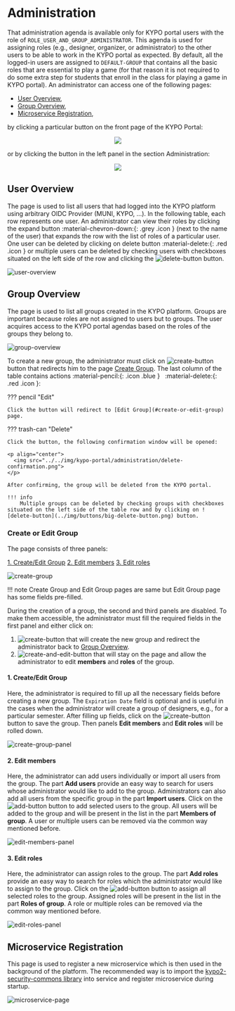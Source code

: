 # Administration 
That administration agenda is available only for KYPO portal users with the role of `ROLE_USER_AND_GROUP_ADMINISTRATOR`. This agenda is used for assigning roles (e.g., designer, organizer, or administrator) to the other users to be able to work in the KYPO portal as expected. By default, all the logged-in users are assigned to `DEFAULT-GROUP` that contains all the basic roles that are essential to play a game (for that reason it is not required to do some extra step for students that enroll in the class for playing a game in KYPO portal).
An administrator can access one of the following pages: 

* [User Overview](#user-overview), 
* [Group Overview](#group-overview),
* [Microservice Registration](#microservice-registration), 

by clicking a particular button on the front page of the KYPO Portal:

<p align="center">
  <img src="../../img/kypo-portal/administration/administration-agenda.png">
</p>


or by clicking the button in the left panel in the section Administration:

<p align="center">
  <img src="../../img/kypo-portal/administration/administration-left-panel.png">
</p>


## User Overview 
The page is used to list all users that had logged into the KYPO platform using arbitrary OIDC Provider (MUNI, KYPO, ...). In the following table, each row represents one user. An administrator can view their roles by clicking the expand button :material-chevron-down:{: .grey .icon } (next to the name of the user) that expands the row with the list of roles of a particular user. One user can be deleted by clicking on delete button :material-delete:{: .red .icon } or multiple users can be deleted by checking users with checkboxes situated on the left side of the row and clicking the ![delete-button](../img/buttons/big-delete-button.png) button.  

![user-overview](../img/kypo-portal/administration/users-overview.png)

## Group Overview 
The page is used to list all groups created in the KYPO platform. Groups are important because roles are not assigned to users but to groups. The user acquires access to the KYPO portal agendas based on the roles of the groups they belong to.

![group-overview](../img/kypo-portal/administration/group-overview.png) 

To create a new group, the administrator must click on ![create-button](../img/buttons/create-button.png) button that redirects him to the page [Create Group](#create-or-edit-group). The last column of the table contains actions :material-pencil:{: .icon .blue } &nbsp; :material-delete:{: .red .icon }: 


??? pencil "Edit"
    
    Click the button will redirect to [Edit Group](#create-or-edit-group) page.
    
??? trash-can "Delete"
    
    Click the button, the following confirmation window will be opened: 
    
    <p align="center">
      <img src="../../img/kypo-portal/administration/delete-confirmation.png">
    </p>
    
    After confirming, the group will be deleted from the KYPO portal.
    
    !!! info
        Multiple groups can be deleted by checking groups with checkboxes situated on the left side of the table row and by clicking on ![delete-button](../img/buttons/big-delete-button.png) button.


### Create or Edit Group

The page consists of three panels:

[1. Create/Edit Group](#1-createedit-group) 
[2. Edit members](#2-edit-members) 
[3. Edit roles](#3-edit-roles) 

![create-group](../img/kypo-portal/administration/create-group-all.png)

!!! note 
    Create Group and Edit Group pages are same but Edit Group page has some fields pre-filled. 

During the creation of a group, the second and third panels are disabled. To make them accessible, the administrator must fill the required fields in the first panel and either click on: 

1. ![create-button](../img/buttons/create-button.png) that will create the new group and redirect the administrator back to [Group Overview](#group-overview).
2. ![create-and-edit-button](../img/buttons/create-and-continue-button.png) that will stay on the page and allow the administrator to edit **members** and **roles** of the group.

#### 1. Create/Edit Group
Here, the administrator is required to fill up all the necessary fields before creating a new group. The `Expiration Date` field is optional and is useful in the cases when the administrator will create a group of designers, e.g., for a particular semester. After filling up fields, click on the ![create-button](../img/buttons/create-button.png) button to save the group. Then panels **Edit members** and **Edit roles** will be rolled down. 

![create-group-panel](../img/kypo-portal/administration/create-group.png)
#### 2. Edit members
Here, the administrator can add users individually or import all users from the group. The part **Add users** provide an easy way to search for users whose administrator would like to add to the group. Administrators can also add all users from the specific group in the part **Import users**. Click on the ![add-button](../img/buttons/add-button.png) button to add selected users to the group. All users will be added to the group and will be present in the list in the part **Members of group**. A user or multiple users can be removed via the common way mentioned before.

![edit-members-panel](../img/kypo-portal/administration/edit-members.png)
#### 3. Edit roles 
Here, the administrator can assign roles to the group. The part **Add roles** provide an easy way to search for roles which the administrator would like to assign to the group. Click on the ![add-button](../img/buttons/add-button.png) button to assign all selected roles to the group. Assigned roles will be present in the list in the part **Roles of group**. A role or multiple roles can be removed via the common way mentioned before.

![edit-roles-panel](../img/kypo-portal/administration/edit-roles.png)
## Microservice Registration
This page is used to register a new microservice which is then used in the background of the platform. The recommended way is to import the [kypo2-security-commons library](https://gitlab.ics.muni.cz/kypo-crp/backend-java/kypo2-security-commons) into service and register microservice during startup.

![microservice-page](../img/kypo-portal/administration/microservice-registration.png)
